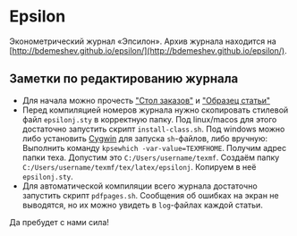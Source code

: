 Epsilon
=======

Эконометрический журнал «Эпсилон». Архив журнала находится на [http://bdemeshev.github.io/epsilon/](http://bdemeshev.github.io/epsilon/).

Заметки по редактированию журнала
--------
* Для начала можно прочесть ["Стол заказов"](https://github.com/bdemeshev/epsilon/raw/master/e_001/stol_zakazov/stol_zakazov_01.pdf) и ["Образец статьи"](https://github.com/bdemeshev/epsilon/raw/master/template/eps-sample-final.pdf)
* Перед компиляцией номеров журнала нужно скопировать стилевой файл `epsilonj.sty` в корректную папку. Под linux/macos для этого достаточно запустить скрипт `install-class.sh`. Под windows можно либо установить [Cygwin](http://www.cygwin.com/) для запуска `sh`-файлов, либо вручную: Выполнить команду `kpsewhich -var-value=TEXMFHOME`. Получим адрес папки теха. Допустим это `C:/Users/username/texmf`. Создаём папку `C:/Users/username/texmf/tex/latex/epsilonj`. Копируем в неё `epsilonj.sty`.
* Для автоматической компиляции всего журнала достаточно запустить скрипт `pdfpages.sh`. Сообщения об ошибках на экран не выводятся, но их можно увидеть в `log`-файлах каждой статьи.


Да пребудет с нами сила!






